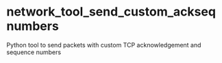 # network_tool_send_custom_ackseqnumbers
Python tool to send packets with custom TCP acknowledgement and sequence numbers
